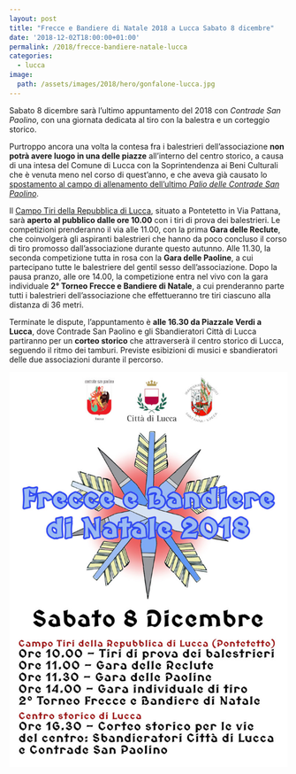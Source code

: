 ```yaml
---
layout: post
title: "Frecce e Bandiere di Natale 2018 a Lucca Sabato 8 dicembre"
date: '2018-12-02T18:00:00+01:00'
permalink: /2018/frecce-bandiere-natale-lucca
categories:
  - lucca
image:
  path: /assets/images/2018/hero/gonfalone-lucca.jpg
---
```


Sabato 8 dicembre sarà l’ultimo appuntamento del 2018 con *Contrade San Paolino*, con una giornata dedicata al tiro con la balestra e un corteggio storico.

<!-- more -->

Purtroppo ancora una volta la contesa fra i balestrieri dell’associazione **non potrà avere luogo in una delle piazze** all’interno del centro storico, a causa di una intesa del Comune di Lucca con la Soprintendenza ai Beni Culturali che è venuta meno nel corso di quest’anno, e che aveva già causato lo [spostamento al campo di allenamento dell’ultimo *Palio delle Contrade San Paolino*](/2018/programma-palio-contrade-san-paolino).

Il [Campo Tiri della Repubblica di Lucca](https://goo.gl/maps/A2X6cugTie82), situato a Pontetetto in Via Pattana, sarà **aperto al pubblico dalle ore 10.00** con i tiri di prova dei balestrieri. Le competizioni prenderanno il via alle 11.00, con la prima **Gara delle Reclute**, che coinvolgerà gli aspiranti balestrieri che hanno da poco concluso il corso di tiro promosso dall’associazione durante questo autunno. Alle 11.30, la seconda competizione tutta in rosa con la **Gara delle Paoline**, a cui partecipano tutte le balestriere del gentil sesso dell’associazione. Dopo la pausa pranzo, alle ore 14.00, la competizione entra nel vivo con la gara individuale **2° Torneo Frecce e Bandiere di Natale**, a cui prenderanno parte tutti i balestrieri dell’associazione che effettueranno tre tiri ciascuno alla distanza di 36 metri.

Terminate le dispute, l’appuntamento è **alle 16.30 da Piazzale Verdi a Lucca**, dove Contrade San Paolino e gli Sbandieratori Città di Lucca partiranno per un **corteo storico** che attraverserà il centro storico di Lucca, seguendo il ritmo dei tamburi. Previste esibizioni di musici e sbandieratori delle due associazioni durante il percorso.

![Locandina con programma della manifestazione](/assets/images/2018/programma-frecce-bandiere-natale-2018.jpg)